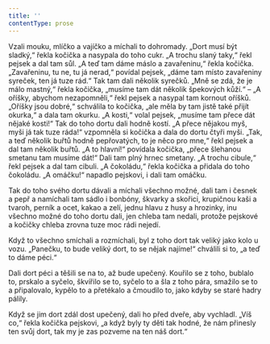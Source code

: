 ```yaml
---
title: ''
contentType: prose
---
```


Vzali mouku, mlíčko a vajíčko a míchali to dohromady. „Dort musí být sladký,“ řekla kočička a nasypala do toho cukr. „A trochu slaný taky,“ řekl pejsek a dal tam sůl. „A teď tam dáme máslo a zavařeninu,“ řekla kočička. „Zavařeninu, tu ne, tu já nerad,“ povídal pejsek, „dáme tam místo zavařeniny syreček, ten já tuze rád.“ Tak tam dali několik syrečků. „Mně se zdá, že je málo mastný,“ řekla kočička, „musíme tam dát několik špekových kůží.“ – „A oříšky, abychom nezapomněli,“ řekl pejsek a nasypal tam kornout oříšků. „Oříšky jsou dobré,“ schválila to kočička, „ale měla by tam jistě také přijít okurka,“ a dala tam okurku. „A kosti,“ volal pejsek, „musíme tam přece dát nějaké kosti!“ Tak do toho dortu dali hodně kostí. „A přece nějakou myš, myši já tak tuze ráda!“ vzpomněla si kočička a dala do dortu čtyři myši. „Tak, a teď několik buřtů hodně pepřovatých, to je něco pro mne,“ řekl pejsek a dal tam několik buřtů. „A to hlavní!“ povídala kočička, „přece šlehanou smetanu tam musíme dát!“ Dali tam plný hrnec smetany. „A trochu cibule,“ řekl pejsek a dal tam cibuli. „A čokoládu,“ řekla kočička a přidala do toho čokoládu. „A omáčku!“ napadlo pejskovi, i dali tam omáčku.

Tak do toho svého dortu dávali a míchali všechno možné, dali tam i česnek a pepř a namíchali tam sádlo i bonbóny, škvarky a skořici, krupičnou kaši a tvaroh, perník a ocet, kakao a zelí, jednu hlavu z husy a hrozinky, inu všechno možné do toho dortu dali, jen chleba tam nedali, protože pejskové a kočičky chleba zrovna tuze moc rádi nejedí.

Když to všechno smíchali a rozmíchali, byl z toho dort tak veliký jako kolo u vozu. „Panečku, to bude veliký dort, to se nějak najíme!“ chválili si to, „a teď to dáme péci.“

Dali dort péci a těšili se na to, až bude upečený. Kouřilo se z toho, bublalo to, prskalo a syčelo, škvířilo se to, syčelo to a šla z toho pára, smažilo se to a připalovalo, kypělo to a přetékalo a čmoudilo to, jako kdyby se staré hadry pálily.

Když se jim dort zdál dost upečený, dali ho před dveře, aby vychladl. „Víš co,“ řekla kočička pejskovi, „a když byly ty děti tak hodné, že nám přinesly ten svůj dort, tak my je zas pozveme na ten náš dort.“
